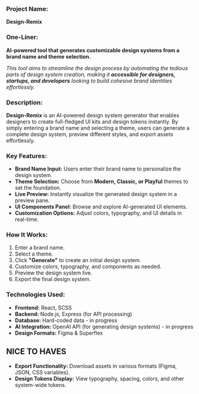### **Project Name:**

**Design-Remix**

### **One-Liner:**

**AI-powered tool that generates customizable design systems from a brand name and theme selection.**

*This tool aims to streamline the design process by automating the tedious parts of design system creation, making it **accessible for designers, startups, and developers** looking to build cohesive brand identities effortlessly.*

### **Description:**

**Design-Remix** is an AI-powered design system generator that enables designers to create full-fledged UI kits and design tokens instantly. By simply entering a brand name and selecting a theme, users can generate a complete design system, preview different styles, and export assets effortlessly.

### **Key Features:**

- **Brand Name Input:** Users enter their brand name to personalize the design system.
- **Theme Selection:** Choose from **Modern, Classic, or Playful** themes to set the foundation.
- **Live Preview:** Instantly visualize the generated design system in a preview pane.
- **UI Components Panel:** Browse and explore AI-generated UI elements.
- **Customization Options:** Adjust colors, typography, and UI details in real-time.

### **How It Works:**

1. Enter a brand name.
2. Select a theme.
3. Click **"Generate"** to create an initial design system.
4. Customize colors, typography, and components as needed.
5. Preview the design system live.
6. Export the final design system.

### **Technologies Used:**

- **Frontend:** React, SCSS
- **Backend:** Node.js, Express (for API processing)
- **Database:** Hard-coded data - in progress 
- **AI Integration:** OpenAI API (for generating design systems) - in progress
- **Design Formats:** Figma & Superflex

## **NICE TO HAVES** ## 
- **Export Functionality:** Download assets in various formats (Figma, JSON, CSS variables).
- **Design Tokens Display:** View typography, spacing, colors, and other system-wide tokens.
